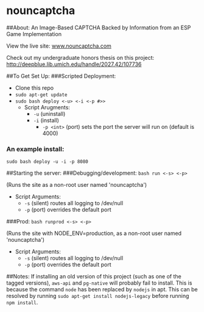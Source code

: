 nouncaptcha
===========

##About:
An Image-Based CAPTCHA Backed by Information from an ESP Game Implementation

View the live site: www.nouncaptcha.com

Check out my undergraduate honors thesis on this project: http://deepblue.lib.umich.edu/handle/2027.42/107736

##To Get Set Up:
###Scripted Deployment:
* Clone this repo
* ```sudo apt-get update```
* ```sudo bash deploy <-u> <-i <-p #>>```
    * Script Arugments:
        * ```-u``` (uninstall)
        * ```-i``` (install)
            * ```-p <int>``` (port) sets the port the server will run on (default is 4000)

### An example install:
```sudo bash deploy -u -i -p 8080```

##Starting the server:
###Debugging/development:
```bash run <-s> <-p>```

(Runs the site as a non-root user named 'nouncaptcha')

* Script Arguments:
    * ```-s``` (silent) routes all logging to /dev/null
    * ```-p``` (port) overrides the default port

###Prod:
```bash runprod <-s> <-p>```

(Runs the site with NODE_ENV=production, as a non-root user named 'nouncaptcha')

* Script Arguments:
    * ```-s``` (silent) routes all logging to /dev/null
    * ```-p``` (port) overrides the default port

##Notes:
If installing an old version of this project (such as one of the tagged versions), ```aws-api``` and ```pg-native``` will probably fail to install. 
This is because the command ```node``` has been replaced by ```nodejs``` in apt. 
This can be resolved by running ```sudo apt-get install nodejs-legacy``` before running ```npm install```.
